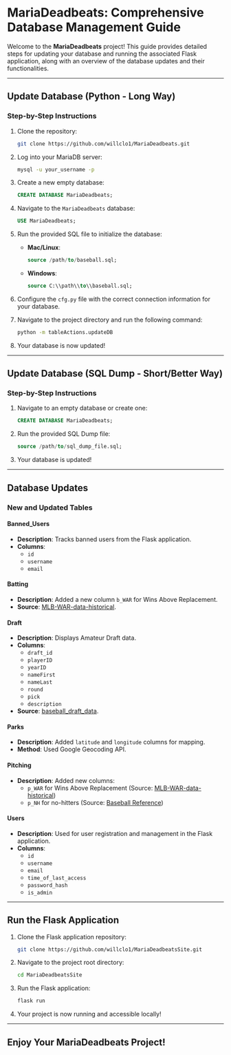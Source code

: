 # MariaDeadbeats: Comprehensive Database Management Guide

Welcome to the **MariaDeadbeats** project! This guide provides detailed steps for updating your database and running the associated Flask application, along with an overview of the database updates and their functionalities.

---

## **Update Database (Python - Long Way)**

### Step-by-Step Instructions

1. Clone the repository:
   ```bash
   git clone https://github.com/willclo1/MariaDeadbeats.git
   ```

2. Log into your MariaDB server:
   ```bash
   mysql -u your_username -p
   ```

3. Create a new empty database:
   ```sql
   CREATE DATABASE MariaDeadbeats;
   ```

4. Navigate to the `MariaDeadbeats` database:
   ```sql
   USE MariaDeadbeats;
   ```

5. Run the provided SQL file to initialize the database:
   - **Mac/Linux**:
     ```sql
     source /path/to/baseball.sql;
     ```
   - **Windows**:
     ```sql
     source C:\\path\\to\\baseball.sql;
     ```

6. Configure the `cfg.py` file with the correct connection information for your database.

7. Navigate to the project directory and run the following command:
   ```bash
   python -m tableActions.updateDB
   ```

8. Your database is now updated!

---

## **Update Database (SQL Dump - Short/Better Way)**

### Step-by-Step Instructions

1. Navigate to an empty database or create one:
   ```sql
   CREATE DATABASE MariaDeadbeats;
   ```

2. Run the provided SQL Dump file:
   ```sql
   source /path/to/sql_dump_file.sql;
   ```

3. Your database is updated!

---

## **Database Updates**

### **New and Updated Tables**

#### **Banned_Users**
- **Description**: Tracks banned users from the Flask application.
- **Columns**:
  - `id`
  - `username`
  - `email`

#### **Batting**
- **Description**: Added a new column `b_WAR` for Wins Above Replacement.
- **Source**: [MLB-WAR-data-historical](https://github.com/Neil-Paine-1/MLB-WAR-data-historical).

#### **Draft**
- **Description**: Displays Amateur Draft data.
- **Columns**:
  - `draft_id`
  - `playerID`
  - `yearID`
  - `nameFirst`
  - `nameLast`
  - `round`
  - `pick`
  - `description`
- **Source**: [baseball_draft_data](https://github.com/double-dose-larry/baseball_draft_data).

#### **Parks**
- **Description**: Added `latitude` and `longitude` columns for mapping.
- **Method**: Used Google Geocoding API.

#### **Pitching**
- **Description**: Added new columns:
  - `p_WAR` for Wins Above Replacement (Source: [MLB-WAR-data-historical](https://github.com/Neil-Paine-1/MLB-WAR-data-historical))
  - `p_NH` for no-hitters (Source: [Baseball Reference](https://www.baseball-reference.com/friv/no-hitters-and-perfect-games.shtml))

#### **Users**
- **Description**: Used for user registration and management in the Flask application.
- **Columns**:
  - `id`
  - `username`
  - `email`
  - `time_of_last_access`
  - `password_hash`
  - `is_admin`

---

## **Run the Flask Application**

1. Clone the Flask application repository:
   ```bash
   git clone https://github.com/willclo1/MariaDeadbeatsSite.git
   ```

2. Navigate to the project root directory:
   ```bash
   cd MariaDeadbeatsSite
   ```

3. Run the Flask application:
   ```bash
   flask run
   ```

4. Your project is now running and accessible locally!

---

## **Enjoy Your MariaDeadbeats Project!**




